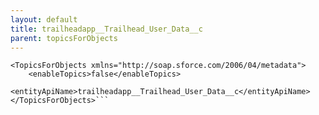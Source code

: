 ```yaml
---
layout: default
title: trailheadapp__Trailhead_User_Data__c
parent: topicsForObjects
---
```


```<?xml version="1.0" encoding="UTF-8"?>
<TopicsForObjects xmlns="http://soap.sforce.com/2006/04/metadata">
    <enableTopics>false</enableTopics>
    <entityApiName>trailheadapp__Trailhead_User_Data__c</entityApiName>
</TopicsForObjects>```
